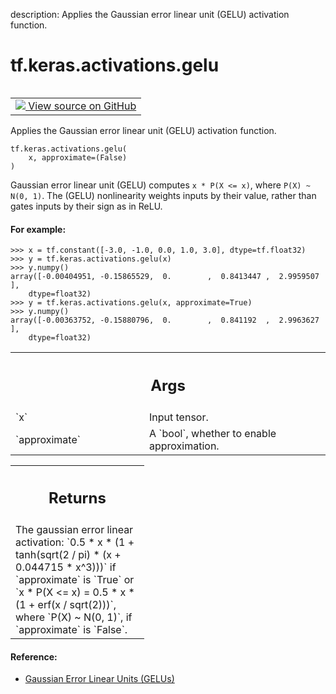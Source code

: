 description: Applies the Gaussian error linear unit (GELU) activation function.

<div itemscope itemtype="http://developers.google.com/ReferenceObject">
<meta itemprop="name" content="tf.keras.activations.gelu" />
<meta itemprop="path" content="Stable" />
</div>

# tf.keras.activations.gelu

<!-- Insert buttons and diff -->

<table class="tfo-notebook-buttons tfo-api nocontent" align="left">
<td>
  <a target="_blank" href="https://github.com/keras-team/keras/tree/v2.7.0/keras/activations.py#L314-L351">
    <img src="https://www.tensorflow.org/images/GitHub-Mark-32px.png" />
    View source on GitHub
  </a>
</td>
</table>



Applies the Gaussian error linear unit (GELU) activation function.

<pre class="devsite-click-to-copy prettyprint lang-py tfo-signature-link">
<code>tf.keras.activations.gelu(
    x, approximate=(False)
)
</code></pre>



<!-- Placeholder for "Used in" -->

Gaussian error linear unit (GELU) computes
`x * P(X <= x)`, where `P(X) ~ N(0, 1)`.
The (GELU) nonlinearity weights inputs by their value, rather than gates
inputs by their sign as in ReLU.

#### For example:



```
>>> x = tf.constant([-3.0, -1.0, 0.0, 1.0, 3.0], dtype=tf.float32)
>>> y = tf.keras.activations.gelu(x)
>>> y.numpy()
array([-0.00404951, -0.15865529,  0.        ,  0.8413447 ,  2.9959507 ],
    dtype=float32)
>>> y = tf.keras.activations.gelu(x, approximate=True)
>>> y.numpy()
array([-0.00363752, -0.15880796,  0.        ,  0.841192  ,  2.9963627 ],
    dtype=float32)
```

<!-- Tabular view -->
 <table class="responsive fixed orange">
<colgroup><col width="214px"><col></colgroup>
<tr><th colspan="2"><h2 class="add-link">Args</h2></th></tr>

<tr>
<td>
`x`
</td>
<td>
Input tensor.
</td>
</tr><tr>
<td>
`approximate`
</td>
<td>
A `bool`, whether to enable approximation.
</td>
</tr>
</table>



<!-- Tabular view -->
 <table class="responsive fixed orange">
<colgroup><col width="214px"><col></colgroup>
<tr><th colspan="2"><h2 class="add-link">Returns</h2></th></tr>
<tr class="alt">
<td colspan="2">
The gaussian error linear activation:
`0.5 * x * (1 + tanh(sqrt(2 / pi) * (x + 0.044715 * x^3)))`
if `approximate` is `True` or
`x * P(X <= x) = 0.5 * x * (1 + erf(x / sqrt(2)))`,
where `P(X) ~ N(0, 1)`,
if `approximate` is `False`.
</td>
</tr>

</table>



#### Reference:

- [Gaussian Error Linear Units (GELUs)](https://arxiv.org/abs/1606.08415)
